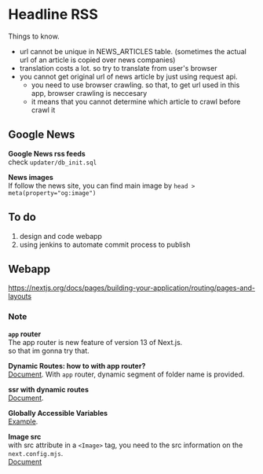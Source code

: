 # Headline RSS

Things to know.
- url cannot be unique in NEWS_ARTICLES table. (sometimes the actual url of an article is copied over news companies)
- translation costs a lot. so try to translate from user's browser
- you cannot get original url of news article by just using request api.
    - you need to use browser crawling. so that, to get url used in this app, browser crawling is neccesary
    - it means that you cannot determine which article to crawl before crawl it

## Google News 
  
__Google News rss feeds__  
check `updater/db_init.sql`  

__News images__  
If follow the news site, you can find main image by `head > meta(property="og:image")`

## To do 
1. design and code webapp
2. using jenkins to automate commit process to publish

## Webapp

https://nextjs.org/docs/pages/building-your-application/routing/pages-and-layouts

### Note

__`app` router__  
The app router is new feature of version 13 of Next.js.  
so that im gonna try that.  

  
__Dynamic Routes: how to with app router?__  
[Document](https://nextjs.org/docs/app/building-your-application/routing/dynamic-routes). 
With `app` router, dynamic segment of folder name is provided.  

__ssr with dynamic routes__  
[Document](https://nextjs.org/docs/app/building-your-application/routing/dynamic-routes#generating-static-params). 

__Globally Accessible Variables__  
[Example](https://medium.com/@squashfold/creating-globally-accessible-variables-and-configuration-files-in-next-js-83811d9edc7e). 
  
__Image src__  
with src attribute in a `<Image>` tag, you need to the src information on the `next.config.mjs`.  
[Document](https://nextjs.org/docs/messages/next-image-unconfigured-host)